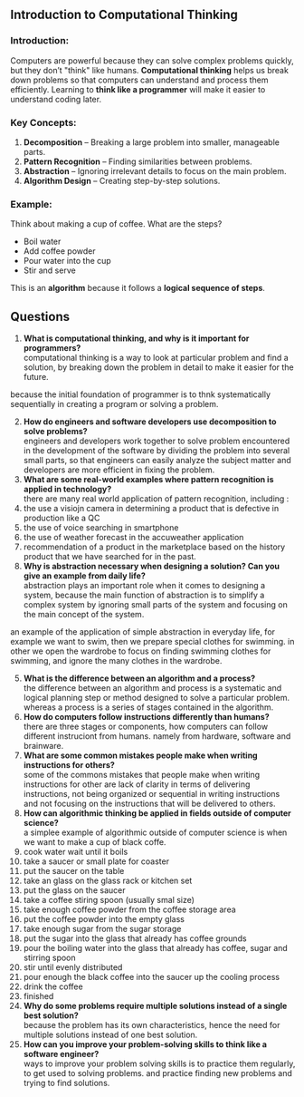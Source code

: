 ## **Introduction to Computational Thinking**  
### **Introduction:**  
Computers are powerful because they can solve complex problems quickly, but they don’t "think" like humans. **Computational thinking** helps us break down problems so that computers can understand and process them efficiently. Learning to **think like a programmer** will make it easier to understand coding later.  

### **Key Concepts:**  
1. **Decomposition** – Breaking a large problem into smaller, manageable parts.  
2. **Pattern Recognition** – Finding similarities between problems.  
3. **Abstraction** – Ignoring irrelevant details to focus on the main problem.  
4. **Algorithm Design** – Creating step-by-step solutions.  

### **Example:**  
Think about making a cup of coffee. What are the steps?  
- Boil water  
- Add coffee powder  
- Pour water into the cup  
- Stir and serve  

This is an **algorithm** because it follows a **logical sequence of steps**.  

## **Questions**  
1. **What is computational thinking, and why is it important for programmers?**  
computational thinking is a way to look at particular problem and find a solution, by breaking down the problem in detail to make it easier for the future.

because the initial foundation of programmer is to thnk systematically sequentially in creating a program or solving a problem.

2. **How do engineers and software developers use decomposition to solve problems?**  
engineers and developers work together to solve problem encountered in the development of the software by dividing the problem into several small parts, so that engineers can easily analyze the subject matter and developers are more efficient in fixing the problem.
3. **What are some real-world examples where pattern recognition is applied in technology?**  
there are many real world application of pattern recognition, including :
1. the use a visiojn camera in determining a product that is defective in production like a QC
2. the use of voice searching in smartphone
3. the use of weather forecast in the accuweather application
4. recommendation of a product in the marketplace based on the history product that we have searched for in the past.
4. **Why is abstraction necessary when designing a solution? Can you give an example from daily life?**  
abstraction plays an important role when it comes to designing a system, because the main function of abstraction is to simplify a complex system by ignoring small parts of the system and focusing on the main concept of the system.

an example of the application of simple abstraction in everyday life, for example we want to swim, then we prepare special clothes for swimming. in other we open the wardrobe to focus on finding swimming clothes for swimming, and ignore the many clothes in the wardrobe.

5. **What is the difference between an algorithm and a process?**  
the difference between an algorithm and process is a systematic and logical planning step or method designed to solve a particular problem. whereas a process is a series of stages contained in the algorithm.
6. **How do computers follow instructions differently than humans?**  
there are three stages or components, how computers can follow different instruciont from humans. namely from hardware, software and brainware.
7. **What are some common mistakes people make when writing instructions for others?**  
some of the commons mistakes that people make when writing instructions for other are lack of clarity in terms of delivering instructions, not being organized or sequential in writing instructions and not focusing on the instructions that will be delivered to others.
8. **How can algorithmic thinking be applied in fields outside of computer science?**  
a simplee example of algorithmic outside of computer science is when we want to make a cup of black coffe.
1. cook water wait until it boils
2. take a saucer or small plate for coaster
3. put the saucer on the table
4. take an glass on the glass rack or kitchen set
5. put the glass on the saucer
6. take a coffee stiring spoon (usually smal size)
7. take enough coffee powder from the coffee storage area
8. put the coffee powder into  the empty glass
9. take enough sugar from the sugar storage
10. put the sugar into the glass that already has coffee grounds
11. pour the boiling water into the glass that already has coffee, sugar and stirring spoon
12. stir until evenly distributed
13. pour enough the black coffee into the saucer up the cooling process
14. drink the coffee
15. finished
9. **Why do some problems require multiple solutions instead of a single best solution?**  
because the problem has its own characteristics, hence the need for multiple solutions instead of one best solution.
10. **How can you improve your problem-solving skills to think like a software engineer?**  
ways to improve your problem solving skills is to practice them regularly, to get used to solving problems. and practice finding new problems and trying to find solutions.